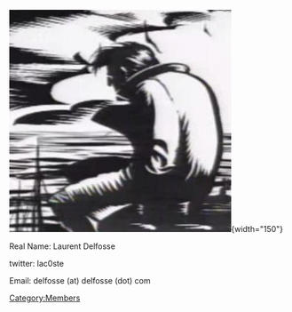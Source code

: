 ![lac0ste](Lac0ste.jpeg "lac0ste"){width="150"}

Real Name: Laurent Delfosse

twitter: lac0ste

Email: delfosse (at) delfosse (dot) com

[Category:Members](Category:Members)
